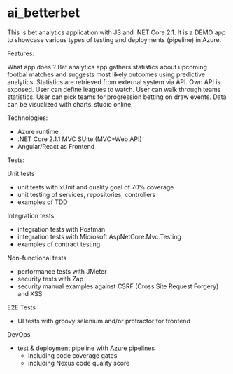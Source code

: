 # ai_betterbet
This is bet analytics application  with JS and .NET Core 2.1. It is a DEMO app to showcase various types of testing and deployments (pipeline) in Azure.

Features:

What app does ?
  Bet analytics app gathers statistics about upcoming footbal matches and suggests most likely outcomes using predictive analytics.
    Statistics are retrieved from external system via API.
    Own API is exposed.
    User can define leagues to watch.
    User can walk through teams statistics.
    User can pick teams for progression betting on draw events.
    Data can be visualized with charts_studio online.
  
Technologies:

- Azure runtime
- .NET Core 2.1.1 MVC SUite (MVC+Web API)
-  Angular/React as Frontend
  
Tests:
 
 Unit tests
 
 - unit tests with xUnit and quality goal of 70% coverage
 - unit testing of services, repositories, controllers
 - examples of TDD
 
 Integration tests
 
 - integration tests with Postman
 - integration tests with Microsoft.AspNetCore.Mvc.Testing
 - examples of contract testing
 
 Non-functional tests
 
 - performance tests with JMeter
 - security tests with Zap
 - security manual examples against CSRF (Cross Site Request Forgery) and XSS
 
 E2E Tests
 
 - UI tests with groovy selenium and/or protractor for frontend
 
 DevOps
 
 - test & deployment pipeline with Azure pipelines
      - including code coverage gates
      - including Nexus code quality score
